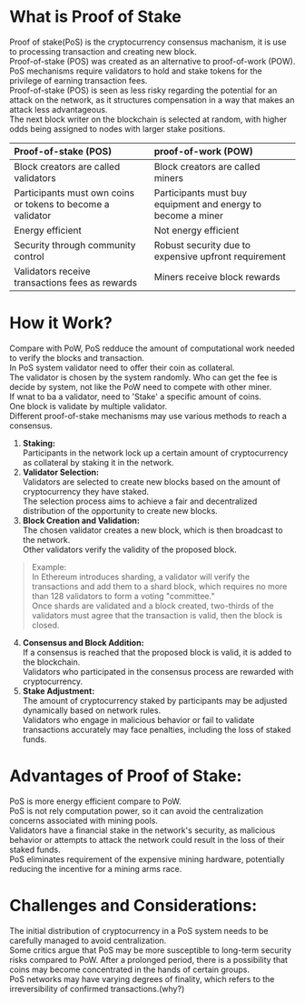# What is Proof of Stake
Proof of stake(PoS) is the cryptocurrency consensus machanism, it is use to processing transaction and creating new block.  
Proof-of-stake (POS) was created as an alternative to proof-of-work (POW).  
PoS mechanisms require validators to hold and stake tokens for the privilege of earning transaction fees.  
Proof-of-stake (POS) is seen as less risky regarding the potential for an attack on the network, as it structures compensation in a way that makes an attack less advantageous.   
The next block writer on the blockchain is selected at random, with higher odds being assigned to nodes with larger stake positions.   

|Proof-of-stake (POS)|proof-of-work (POW)|
|:-|:-|
|Block creators are called validators|Block creators are called miners|
|Participants must own coins or tokens to become a validator|Participants must buy equipment and energy to become a miner|
|Energy efficient|Not energy efficient|
|Security through community control|Robust security due to expensive upfront requirement|
|Validators receive transactions fees as rewards|Miners receive block rewards|


# How it Work?
Compare with PoW, PoS redduce the amount of computational work needed to verify the blocks and transaction.  
In PoS system validator need to offer their coin as collateral.  
The validator is chosen by the system randomly. Who can get the fee is decide by system, not like the PoW need to compete with other miner.  
If wnat to ba a validator, need to 'Stake' a specific amount of coins.   
One block is validate by multiple validator.   
Different proof-of-stake mechanisms may use various methods to reach a consensus.   


 
1. **Staking:**   
Participants in the network lock up a certain amount of cryptocurrency as collateral by staking it in the network.  
2. **Validator Selection:**  
Validators are selected to create new blocks based on the amount of cryptocurrency they have staked.  
The selection process aims to achieve a fair and decentralized distribution of the opportunity to create new blocks.  
3. **Block Creation and Validation:**  
The chosen validator creates a new block, which is then broadcast to the network.  
Other validators verify the validity of the proposed block.  
> Example:  
> In Ethereum introduces sharding, a validator will verify the transactions and add them to a shard block, which requires no more than 128 validators to form a voting "committee."  
> Once shards are validated and a block created, two-thirds of the validators must agree that the transaction is valid, then the block is closed.

4. **Consensus and Block Addition:**  
If a consensus is reached that the proposed block is valid, it is added to the blockchain.  
Validators who participated in the consensus process are rewarded with cryptocurrency.  
5. **Stake Adjustment:**  
The amount of cryptocurrency staked by participants may be adjusted dynamically based on network rules.  
Validators who engage in malicious behavior or fail to validate transactions accurately may face penalties, including the loss of staked funds.  



# Advantages of Proof of Stake:
PoS is more energy efficient compare to PoW.  
PoS is not rely computation power, so it can avoid the centralization concerns associated with mining pools.  
Validators have a financial stake in the network's security, as malicious behavior or attempts to attack the network could result in the loss of their staked funds.  
PoS eliminates requirement of the expensive mining hardware, potentially reducing the incentive for a mining arms race.  


# Challenges and Considerations:
The initial distribution of cryptocurrency in a PoS system needs to be carefully managed to avoid centralization.  
Some critics argue that PoS may be more susceptible to long-term security risks compared to PoW. After a prolonged period, there is a possibility that coins may become concentrated in the hands of certain groups.  
PoS networks may have varying degrees of finality, which refers to the irreversibility of confirmed transactions.(why?)  







